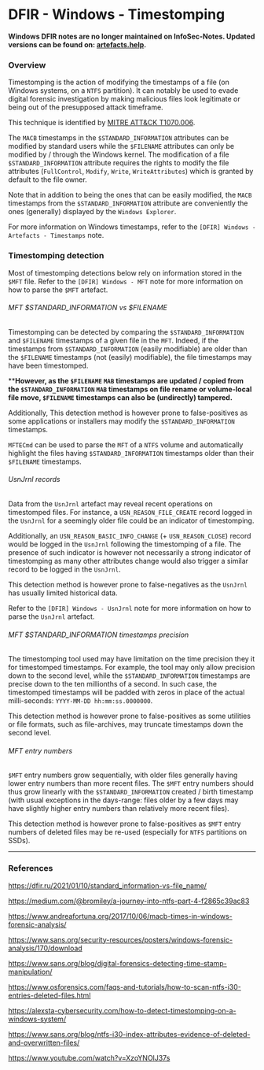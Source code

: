 # DFIR - Windows - Timestomping

**Windows DFIR notes are no longer maintained on InfoSec-Notes. Updated versions can be found on: [artefacts.help](https://artefacts.help/).**

### Overview

Timestomping is the action of modifying the timestamps of a file (on Windows
systems, on a `NTFS` partition). It can notably be used to evade digital
forensic investigation by making malicious files look legitimate or being out
of the presupposed attack timeframe.

This technique is identified by
[MITRE ATT&CK T1070.006](https://attack.mitre.org/techniques/T1070/006/).

The `MACB` timestamps in the `$STANDARD_INFORMATION` attributes can be modified
by standard users while the `$FILENAME` attributes can only be modified by /
through the Windows kernel. The modification of a file `$STANDARD_INFORMATION`
attribute requires the rights to modify the file attributes (`FullControl`,
`Modify`, `Write`, `WriteAttributes`) which is granted by default to the file
owner.

Note that in addition to being the ones that can be easily modified, the
`MACB` timestamps from the `$STANDARD_INFORMATION` attribute are conveniently
the ones (generally) displayed by the `Windows Explorer`.

For more information on Windows timestamps, refer to the
`[DFIR] Windows - Artefacts - Timestamps` note.

### Timestomping detection

Most of timestomping detections below rely on information stored in the `$MFT`
file. Refer to the `[DFIR] Windows - MFT` note for more information on how to
parse the `$MFT` artefact.

###### MFT $STANDARD_INFORMATION vs $FILENAME

Timestomping can be detected by comparing the `$STANDARD_INFORMATION` and
`$FILENAME` timestamps of a given file in the `MFT`. Indeed, if the timestamps
from `$STANDARD_INFORMATION` (easily modifiable) are older than the `$FILENAME`
timestamps (not (easily) modifiable), the file timestamps may have been
timestomped.

****However, as the `$FILENAME` `MAB` timestamps are updated / copied from the
`$STANDARD_INFORMATION` `MAB` timestamps on file rename or volume-local file
move, `$FILENAME` timestamps can also be (undirectly) tampered.**

Additionally, This detection method is however prone to false-positives as some
applications or installers may modify the `$STANDARD_INFORMATION` timestamps.

`MFTECmd` can be used to parse the `MFT` of a `NTFS` volume and automatically
highlight the files having `$STANDARD_INFORMATION` timestamps older than their
`$FILENAME` timestamps.

###### UsnJrnl records

Data from the `UsnJrnl` artefact may reveal recent operations on timestomped
files. For instance, a `USN_REASON_FILE_CREATE` record logged in the `UsnJrnl`
for a seemingly older file could be an indicator of timestomping.

Additionally, an `USN_REASON_BASIC_INFO_CHANGE` (+ `USN_REASON_CLOSE`) record
would be logged in the `UsnJrnl` following the timestomping of a file. The
presence of such indicator is however not necessarily a strong indicator of
timestomping as many other attributes change would also trigger a similar
record to be logged in the `UsnJrnl`.

This detection method is however prone to false-negatives as the `UsnJrnl` has
usually limited historical data.

Refer to the `[DFIR] Windows - UsnJrnl` note for more information on how to
parse the `UsnJrnl` artefact.

###### MFT $STANDARD_INFORMATION timestamps precision

The timestomping tool used may have limitation on the time precision they
it for timestomped timestamps. For example, the tool may only allow precision
down to the second level, while the `$STANDARD_INFORMATION` timestamps are
precise down to the ten millionths of a second. In such case, the timestomped
timestamps will be padded with zeros in place of the actual milli-seconds:
`YYYY-MM-DD hh:mm:ss.0000000`.

This detection method is however prone to false-positives as some utilities or
file formats, such as file-archives, may truncate timestamps down the second
level.

###### MFT entry numbers

`$MFT` entry numbers grow sequentially, with older files generally having lower
entry numbers than more recent files. The `$MFT` entry numbers should thus grow
linearly with the `$STANDARD_INFORMATION` created / birth timestamp (with usual
exceptions in the days-range: files older by a few days may have slightly
higher entry numbers than relatively more recent files).

This detection method is however prone to false-positives as `$MFT` entry
numbers of deleted files may be re-used (especially for `NTFS` partitions on
SSDs).

--------------------------------------------------------------------------------

### References

https://dfir.ru/2021/01/10/standard_information-vs-file_name/

https://medium.com/@bromiley/a-journey-into-ntfs-part-4-f2865c39ac83

https://www.andreafortuna.org/2017/10/06/macb-times-in-windows-forensic-analysis/

https://www.sans.org/security-resources/posters/windows-forensic-analysis/170/download

https://www.sans.org/blog/digital-forensics-detecting-time-stamp-manipulation/

https://www.osforensics.com/faqs-and-tutorials/how-to-scan-ntfs-i30-entries-deleted-files.html

https://alexsta-cybersecurity.com/how-to-detect-timestomping-on-a-windows-system/

https://www.sans.org/blog/ntfs-i30-index-attributes-evidence-of-deleted-and-overwritten-files/

https://www.youtube.com/watch?v=XzoYNOlJ37s
